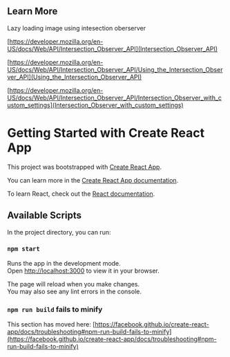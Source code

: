 ## Learn More

Lazy loading image using intesection oberserver

[https://developer.mozilla.org/en-US/docs/Web/API/Intersection_Observer_API](Intersection_Observer_API)

[https://developer.mozilla.org/en-US/docs/Web/API/Intersection_Observer_API/Using_the_Intersection_Observer_API](Using_the_Intersection_Observer_API)

[https://developer.mozilla.org/en-US/docs/Web/API/Intersection_Observer_API/Intersection_Observer_with_custom_settings](Intersection_Observer_with_custom_settings)

# Getting Started with Create React App

This project was bootstrapped with [Create React App](https://github.com/facebook/create-react-app).

You can learn more in the [Create React App documentation](https://facebook.github.io/create-react-app/docs/getting-started).

To learn React, check out the [React documentation](https://reactjs.org/).

## Available Scripts

In the project directory, you can run:

### `npm start`

Runs the app in the development mode.\
Open [http://localhost:3000](http://localhost:3000) to view it in your browser.

The page will reload when you make changes.\
You may also see any lint errors in the console.

### `npm run build` fails to minify

This section has moved here: [https://facebook.github.io/create-react-app/docs/troubleshooting#npm-run-build-fails-to-minify](https://facebook.github.io/create-react-app/docs/troubleshooting#npm-run-build-fails-to-minify)
